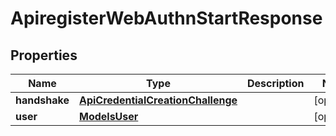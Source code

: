 
# ApiregisterWebAuthnStartResponse

## Properties
Name | Type | Description | Notes
------------ | ------------- | ------------- | -------------
**handshake** | [**ApiCredentialCreationChallenge**](ApiCredentialCreationChallenge.md) |  |  [optional]
**user** | [**ModelsUser**](ModelsUser.md) |  |  [optional]



